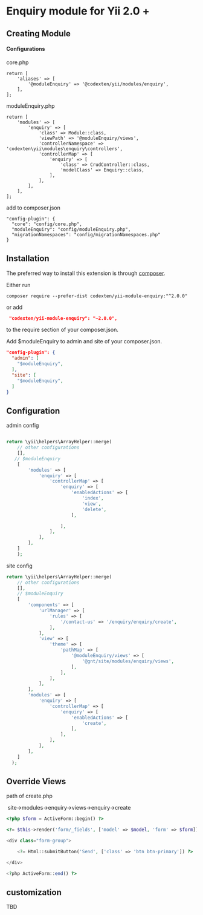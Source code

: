 Enquiry module for Yii 2.0 +
=========================

## Creating Module

#### Configurations

core.php

```
return [
    'aliases' => [
        '@moduleEnquiry' => '@codexten/yii/modules/enquiry',
    ],
];
```



moduleEnquiry.php

```
return [
    'modules' => [
        'enquiry' => [
            'class' => Module::class,
            'viewPath' => '@moduleEnquiry/views',
            'controllerNamespace' => 'codexten\yii\modules\enquiry\controllers',
            'controllerMap' => [
                'enquiry' => [
                    'class' => CrudController::class,
                    'modelClass' => Enquiry::class,
                ],
            ],
        ],
    ],
];
```



add to composer.json

```
"config-plugin": {
  "core": "config/core.php",
  "moduleEnquiry": "config/moduleEnquiry.php",
  "migrationNamespaces": "config/migrationNamespaces.php"
}
```



Installation
------------

The preferred way to install this extension is through [composer](http://getcomposer.org/download/).

Either run

```
composer require --prefer-dist codexten/yii-module-enquiry:"^2.0.0"
```

or add

```json
 "codexten/yii-module-enquiry": "~2.0.0",
```

to the require section of your composer.json.



Add  $moduleEnquiry to admin and site  of your composer.json.

```json
"config-plugin": {
  "admin": [
    "$moduleEnquiry",
  ],
  "site": [
    "$moduleEnquiry",
  ]
}
```

Configuration
-------------

admin config

```php

return \yii\helpers\ArrayHelper::merge(
    // other configurations
    [],
   // $moduleEnquiry
    [
        'modules' => [
            'enquiry' => [
                'controllerMap' => [
                    'enquiry' => [
                        'enabledActions' => [
                            'index',
                            'view',
                            'delete',
                        ],

                    ],
                ],
            ],
        ],
    ]
    );

```

site config

```php
return \yii\helpers\ArrayHelper::merge(
    // other configurations
    [],
    // $moduleEnquiry
    [
        'components' => [
            'urlManager' => [
                'rules' => [
                    '/contact-us' => '/enquiry/enquiry/create',
                ],
            ],
            'view' => [
                'theme' => [
                    'pathMap' => [
                        '@moduleEnquiry/views' => [
                            '@gnt/site/modules/enquiry/views',
                        ],
                    ],
                ],
            ],
        ],
        'modules' => [
            'enquiry' => [
                'controllerMap' => [
                    'enquiry' => [
                        'enabledActions' => [
                            'create',
                        ],
                    ],
                ],
            ],
        ],
    ]
  );
```

## Override Views

path of create.php

​	site->modules->enquiry->views->enquiry->create

```php
<?php $form = ActiveForm::begin() ?>

<?= $this->render('form/_fields', ['model' => $model, 'form' => $form]) ?>

<div class="form-group">

    <?= Html::submitButton('Send', ['class' => 'btn btn-primary']) ?>

</div>

<?php ActiveForm::end() ?>
```

## customization

TBD

